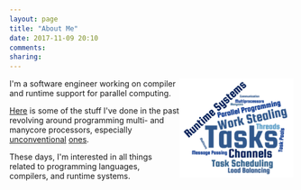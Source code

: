 ```yaml
---
layout: page
title: "About Me"
date: 2017-11-09 20:10
comments:
sharing:
---
```


<img src="wordcloud.png" alt="Word cloud" align="right" width="40%">

I'm a software engineer working on compiler and runtime support for parallel
computing.

[Here][Papers] is some of the stuff I've done in the past revolving around
programming multi- and manycore processors, especially [unconventional][Cell]
[ones][SCC].

These days, I'm interested in all things related to programming languages,
compilers, and runtime systems.

<br>

<!-- Links -->

[Cell]: https://en.wikipedia.org/wiki/Cell_(microprocessor)
[SCC]: https://en.wikipedia.org/wiki/Single-chip_Cloud_Computer
[Papers]: /papers/
